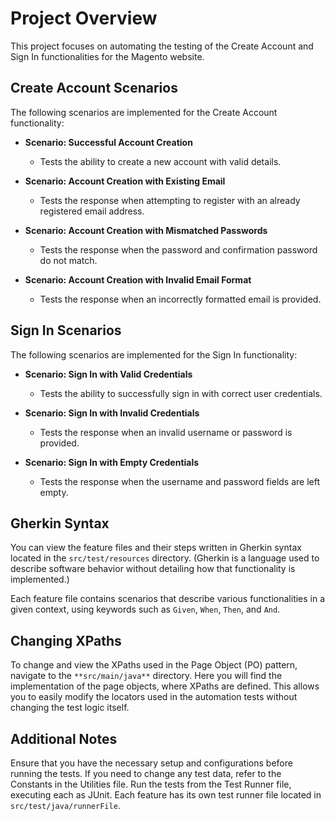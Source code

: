 # Project Overview

This project focuses on automating the testing of the Create Account and Sign In functionalities for the Magento website.

## Create Account Scenarios

The following scenarios are implemented for the Create Account functionality:

- **Scenario: Successful Account Creation**
  - Tests the ability to create a new account with valid details.

- **Scenario: Account Creation with Existing Email**
  - Tests the response when attempting to register with an already registered email address.

- **Scenario: Account Creation with Mismatched Passwords**
  - Tests the response when the password and confirmation password do not match.

- **Scenario: Account Creation with Invalid Email Format**
  - Tests the response when an incorrectly formatted email is provided.

## Sign In Scenarios

The following scenarios are implemented for the Sign In functionality:

- **Scenario: Sign In with Valid Credentials**
  - Tests the ability to successfully sign in with correct user credentials.

- **Scenario: Sign In with Invalid Credentials**
  - Tests the response when an invalid username or password is provided.

- **Scenario: Sign In with Empty Credentials**
  - Tests the response when the username and password fields are left empty.

## Gherkin Syntax

You can view the feature files and their steps written in Gherkin syntax located in the `src/test/resources` directory. 
(Gherkin is a language used to describe software behavior without detailing how that functionality is implemented.)

Each feature file contains scenarios that describe various functionalities in a given context, using keywords such as `Given`, `When`, `Then`, and `And`.

## Changing XPaths

To change and view the XPaths used in the Page Object (PO) pattern, navigate to the `**src/main/java**` directory. Here you will find the implementation of the page objects, where XPaths are defined. This allows you to easily modify the locators used in the automation tests without changing the test logic itself.

## Additional Notes

Ensure that you have the necessary setup and configurations before running the tests. If you need to change any test data, refer to the Constants in the Utilities file. Run the tests from the Test Runner file, executing each as JUnit. Each feature has its own test runner file located in `src/test/java/runnerFile`.

